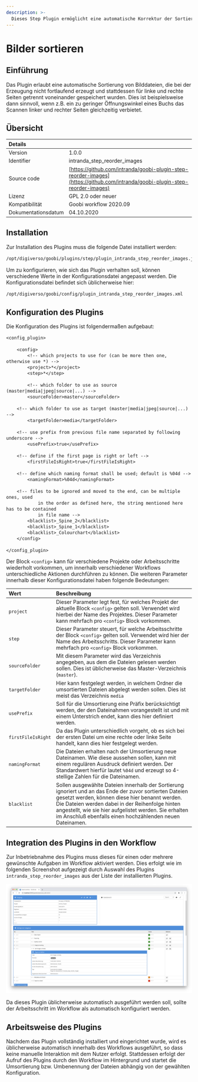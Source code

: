 ```yaml
---
description: >-
  Dieses Step Plugin ermöglicht eine automatische Korrektur der Sortierung von Digitalisaten, die für rechte und linke Buchseiten getrennt voneinander erzeugt wurden.
---
```


# Bilder sortieren

## Einführung

Das Plugin erlaubt eine automatische Sortierung von Bilddateien, die bei der Erzeugung nicht fortlaufend erzeugt und stattdessen für linke und rechte Seiten getrennt voneinander gespeichert wurden. Dies ist beispielsweise dann sinnvoll, wenn z.B. ein zu geringer Öffnungswinkel eines Buchs das Scannen linker und rechter Seiten gleichzeitig verbietet.

## Übersicht

| Details |  |
| :--- | :--- |
| Version | 1.0.0 |
| Identifier | intranda\_step\_reorder_images |
| Source code | [https://github.com/intranda/goobi-plugin-step-reorder-images](https://github.com/intranda/goobi-plugin-step-reorder-images) |
| Lizenz | GPL 2.0 oder neuer |
| Kompatibilität | Goobi workflow 2020.09 |
| Dokumentationsdatum | 04.10.2020 |

## Installation

Zur Installation des Plugins muss die folgende Datei installiert werden:

```bash
/opt/digiverso/goobi/plugins/step/plugin_intranda_step_reorder_images.jar
```

Um zu konfigurieren, wie sich das Plugin verhalten soll, können verschiedene Werte in der Konfigurationsdatei angepasst werden. Die Konfigurationsdatei befindet sich üblicherweise hier:

```bash
/opt/digiverso/goobi/config/plugin_intranda_step_reorder_images.xml
```

## Konfiguration des Plugins

Die Konfiguration des Plugins ist folgendermaßen aufgebaut:

```markup
<config_plugin>

	<config>
		<!-- which projects to use for (can be more then one, otherwise use *) -->
		<project>*</project>
		<step>*</step>

		<!-- which folder to use as source (master|media|jpeg|source|...) -->
		<sourceFolder>master</sourceFolder>

    <!-- which folder to use as target (master|media|jpeg|source|...) -->
		<targetFolder>media</targetFolder>

    <!-- use prefix from previous file name separated by following underscore -->
		<usePrefix>true</usePrefix>

    <!-- define if the first page is right or left -->
		<firstFileIsRight>true</firstFileIsRight>

    <!-- define which naming format shall be used; default is %04d -->
		<namingFormat>%04d</namingFormat>

    <!-- files to be ignored and moved to the end, can be multiple ones, used
			in the order as defined here, the string mentioned here has to be contained
			in file name -->
		<blacklist>_Spine_2</blacklist>
		<blacklist>_Spine_1</blacklist>
		<blacklist>_Colourchart</blacklist>
	</config>

</config_plugin>

```

Der Block `<config>` kann für verschiedene Projekte oder Arbeitsschritte wiederholt vorkommen, um innerhalb verschiedener Workflows unterschiedliche Aktionen durchführen zu können. Die weiteren Parameter innerhalb dieser Konfigurationsdatei haben folgende Bedeutungen:

| Wert | Beschreibung |
| :--- | :--- |
| `project` | Dieser Parameter legt fest, für welches Projekt der aktuelle Block `<config>` gelten soll. Verwendet wird hierbei der Name des Projektes. Dieser Parameter kann mehrfach pro `<config>` Block vorkommen. |
| `step` | Dieser Parameter steuert, für welche Arbeitsschritte der Block `<config>` gelten soll. Verwendet wird hier der Name des Arbeitsschritts. Dieser Parameter kann mehrfach pro `<config>` Block vorkommen. |
| `sourceFolder` | Mit diesem Parameter wird das Verzeichnis angegeben, aus dem die Dateien gelesen werden sollen. Dies ist üblicherweise das Master-Verzeichnis (`master`). |
| `targetFolder` | Hier kann festgelegt werden, in welchem Ordner die umsortierten Dateien abgelegt werden sollen. Dies ist meist das Verzeichnis `media` |
| `usePrefix` | Soll für die Umsortierung eine Präfix berücksichtigt werden, der den Dateinahmen vorangestellt ist und mit einem Unterstrich endet, kann dies hier definiert werden. |
| `firstFileIsRight` | Da das Plugin unterschiedlich vorgeht, ob es sich bei der ersten Datei um eine rechte oder linke Seite handelt, kann dies hier festgelegt werden. |
| `namingFormat` | Die Dateien erhalten nach der Umsortierung neue Dateinamen. Wie diese aussehen sollen, kann mit einem regulären Ausdruck definiert werden. Der Standardwert hierfür lautet `%04d` und erzeugt so 4-stellige Zahlen für die Dateinamen. |
| `blacklist` | Sollen ausgewählte Dateien innerhalb der Sortierung ignoriert und an das Ende der zuvor sortierten Dateien gesetzt werden, können diese hier benannt werden. Die Dateien werden dabei in der Reihenfolge hinten angestellt, wie sie hier aufgelistet werden. Sie erhalten im Anschluß ebenfalls einen hochzählenden neuen Dateinamen. |

## Integration des Plugins in den Workflow

Zur Inbetriebnahme des Plugins muss dieses für einen oder mehrere gewünschte Aufgaben im Workflow aktiviert werden. Dies erfolgt wie im folgenden Screenshot aufgezeigt durch Auswahl des Plugins `intranda_step_reorder_images` aus der Liste der installierten Plugins.

![Zuweisung des Plugins zu einer bestimmten Aufgabe](../.gitbook/assets/intranda_step_reorder_images_de.png)

Da dieses Plugin üblicherweise automatisch ausgeführt werden soll, sollte der Arbeitsschritt im Workflow als automatisch konfiguriert werden.

## Arbeitsweise des Plugins

Nachdem das Plugin vollständig installiert und eingerichtet wurde, wird es üblicherweise automatisch innerhalb des Workflows ausgeführt, so dass keine manuelle Interaktion mit dem Nutzer erfolgt. Stattdessen erfolgt der Aufruf des Plugins durch den Workflow im Hintergrund und startet die Umsortierung bzw. Umbenennung der Dateien abhängig von der gewählten Konfiguration.
